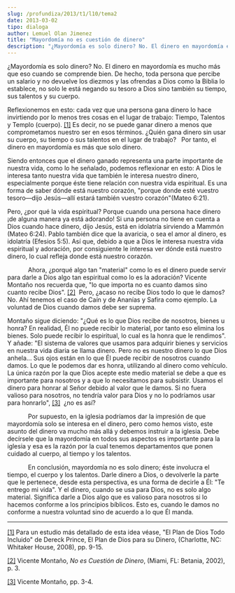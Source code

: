 ```yaml
---
slug: /profundiza/2013/t1/l10/tema2
date: 2013-03-02
tipo: dialoga
author: Lemuel Olan Jimenez
title: "Mayordomía no es cuestión de dinero"
description: "¿Mayordomía es solo dinero? No. El dinero en mayordomía es mucho más que eso  cuando se comprende bien. De hecho, toda persona que percibe un salario y no  devuelve los diezmos y las ofrendas a Dios como la Biblia lo establece, no solo  le está negando su tesoro a Dios sino ta..."
---
```


¿Mayordomía es solo dinero? No. El dinero en mayordomía es mucho más que eso cuando se comprende bien. De hecho, toda persona que percibe un salario y no devuelve los diezmos y las ofrendas a Dios como la Biblia lo establece, no solo le está negando su tesoro a Dios sino también su tiempo, sus talentos y su cuerpo.

Reflexionemos en esto: cada vez que una persona gana dinero lo hace invirtiendo por lo menos tres cosas en el lugar de trabajo: Tiempo, Talentos y Templo (cuerpo). [[1]](file:///C:/Documents%20and%20Settings/ifo/My%20Documents/Downloads/MAYORDOMIA%20NO%20ES%20CUESTION%20DE%20DINERO.docx#_ftn1 "") Es decir, no se puede ganar dinero a menos que comprometamos nuestro ser en esos términos. ¿Quién gana dinero sin usar su cuerpo, su tiempo o sus talentos en el lugar de trabajo?   Por tanto, el dinero en mayordomía es más que solo dinero.

Siendo entonces que el dinero ganado representa una parte importante de nuestra vida, como lo he señalado, podemos reflexionar en esto: A Dios le interesa tanto nuestra vida que también le interesa nuestro dinero, especialmente porque éste tiene relación con nuestra vida espiritual. Es una forma de saber dónde está nuestro corazón, "porque donde esté vuestro tesoro—dijo Jesús—allí estará también vuestro corazón"(Mateo 6:21).

Pero, ¿por qué la vida espiritual? Porque cuando una persona hace dinero ¡de alguna manera ya está adorando! Si una persona no tiene en cuenta a Dios cuando hace dinero, dijo Jesús, está en idolatría sirviendo a Mammón (Mateo 6:24). Pablo también dice que la avaricia, o sea el amor al dinero, es idolatría (Efesios 5:5). Así que, debido a que a Dios le interesa nuestra vida espiritual y adoración, por consiguiente le interesa ver dónde está nuestro dinero, lo cual refleja donde está nuestro corazón.

            Ahora, ¿porqué algo tan "material" como lo es el dinero puede servir para darle a Dios algo tan espiritual como lo es la adoración? Vicente Montaño nos recuerda que, "lo que importa no es cuanto damos sino cuanto recibe Dios". [[2]](file:///C:/Documents%20and%20Settings/ifo/My%20Documents/Downloads/MAYORDOMIA%20NO%20ES%20CUESTION%20DE%20DINERO.docx#_ftn2 "")  Pero, ¿acaso no recibe Dios todo lo que le damos? No. Ahí tenemos el caso de Caín y de Ananías y Safira como ejemplo. La voluntad de Dios cuando damos debe ser suprema.

Montaño sigue diciendo: "¿Qué es lo que Dios recibe de nosotros, bienes u honra? En realidad, Él no puede recibir lo material, por tanto eso elimina los bienes. Solo puede recibir lo espiritual, lo cual es la honra que le rendimos". Y añade: "El sistema de valores que usamos para adquirir bienes y servicios en nuestra vida diaria se llama dinero. Pero no es nuestro dinero lo que Dios anhela... Sus ojos están en lo que Él puede recibir de nosotros cuando damos. Lo que le podemos dar es honra, utilizando al dinero como vehículo. La única razón por la que Dios acepte este medio material se debe a que es importante para nosotros y a que lo necesitamos para subsistir. Usamos el dinero para honrar al Señor debido al valor que le damos. Si no fuera valioso para nosotros, no tendría valor para Dios y no lo podríamos usar para honrarlo", [[3]](file:///C:/Documents%20and%20Settings/ifo/My%20Documents/Downloads/MAYORDOMIA%20NO%20ES%20CUESTION%20DE%20DINERO.docx#_ftn3 "")  ¿no es así?

            Por supuesto, en la iglesia podríamos dar la impresión de que mayordomía solo se interesa en el dinero, pero como hemos visto, este asunto del dinero va mucho más allá y debemos instruir a la iglesia. Debe decírsele que la mayordomía en todos sus aspectos es importante para la iglesia y esa es la razón por la cual tenemos departamentos que ponen cuidado al cuerpo, al tiempo y los talentos.

            En conclusión, mayordomía no es solo dinero; éste involucra el tiempo, el cuerpo y los talentos. Darle dinero a Dios, o devolverle la parte que le pertenece, desde esta perspectiva, es una forma de decirle a Él: "Te entrego mi vida". Y el dinero, cuando se usa para Dios, no es solo algo material. Significa darle a Dios algo que es valioso para nosotros si lo hacemos conforme a los principios bíblicos. Esto es, cuando le damos no conforme a nuestra voluntad sino de acuerdo a lo que Él manda.

* * *

[[1]](file:///C:/Documents%20and%20Settings/ifo/My%20Documents/Downloads/MAYORDOMIA%20NO%20ES%20CUESTION%20DE%20DINERO.docx#_ftnref1 "") Para un estudio más detallado de esta idea véase, "El Plan de Dios Todo Incluido" de Dereck Prince, El Plan de Dios para su Dinero, (Charlotte, NC: Whitaker House, 2008), pp. 9-15.

[[2]](file:///C:/Documents%20and%20Settings/ifo/My%20Documents/Downloads/MAYORDOMIA%20NO%20ES%20CUESTION%20DE%20DINERO.docx#_ftnref2 "") Vicente Montaño, _No es Cuestión de Dinero_, (Miami, FL: Betania, 2002), p. 3.

[[3]](file:///C:/Documents%20and%20Settings/ifo/My%20Documents/Downloads/MAYORDOMIA%20NO%20ES%20CUESTION%20DE%20DINERO.docx#_ftnref3 "") Vicente Montaño, pp. 3-4.
